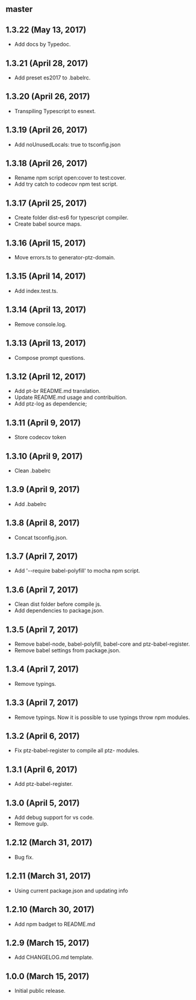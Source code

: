 ## master


## 1.3.22 (May 13, 2017)

* Add docs by Typedoc.

## 1.3.21 (April 28, 2017)

* Add preset es2017 to .babelrc.

## 1.3.20 (April 26, 2017)

* Transpiling Typescript to esnext.

## 1.3.19 (April 26, 2017)

* Add noUnusedLocals: true to tsconfig.json

## 1.3.18 (April 26, 2017)

* Rename npm script open:cover to test:cover.
* Add try catch to codecov npm test script.

## 1.3.17 (April 25, 2017)

* Create folder dist-es6 for typescript compiler.
* Create babel source maps.

## 1.3.16 (April 15, 2017)

* Move errors.ts to generator-ptz-domain.

## 1.3.15 (April 14, 2017)

* Add index.test.ts.

## 1.3.14 (April 13, 2017)

* Remove console.log.

## 1.3.13 (April 13, 2017)

* Compose prompt questions.

## 1.3.12 (April 12, 2017)

* Add pt-br README.md translation.
* Update README.md usage and contribuition.
* Add ptz-log as dependencie;

## 1.3.11 (April 9, 2017)

* Store codecov token

## 1.3.10 (April 9, 2017)

* Clean .babelrc

## 1.3.9 (April 9, 2017)

* Add .babelrc

## 1.3.8 (April 8, 2017)

* Concat tsconfig.json.

## 1.3.7 (April 7, 2017)

* Add '--require babel-polyfill' to mocha npm script.

## 1.3.6 (April 7, 2017)

* Clean dist folder before compile js.
* Add dependencies to package.json.

## 1.3.5 (April 7, 2017)

* Remove babel-node, babel-polyfill, babel-core and ptz-babel-register.
* Remove babel settings from package.json.

## 1.3.4 (April 7, 2017)

* Remove typings.

## 1.3.3 (April 7, 2017)

* Remove typings. Now it is possible to use typings throw npm modules.

## 1.3.2 (April 6, 2017)

* Fix ptz-babel-register to compile all ptz- modules.

## 1.3.1 (April 6, 2017)

* Add ptz-babel-register.

## 1.3.0 (April 5, 2017)

* Add debug support for vs code.
* Remove gulp.

## 1.2.12 (March 31, 2017)

* Bug fix.

## 1.2.11 (March 31, 2017)

* Using current package.json and updating info

## 1.2.10 (March 30, 2017)

* Add npm badget to README.md

## 1.2.9 (March 15, 2017)

* Add CHANGELOG.md template.

## 1.0.0 (March 15, 2017)

* Initial public release.
